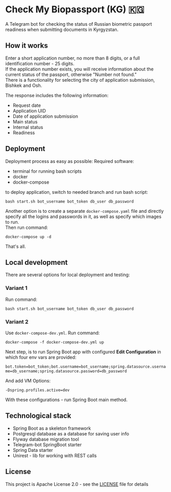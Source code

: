 # Check My Biopassport (KG) 🇰🇬

A Telegram bot for checking the status of Russian biometric passport readiness when submitting documents in Kyrgyzstan.

## How it works

Enter a short application number, no more than 8 digits, or a full identification number - 25 digits.  
If the application number exists, you will receive information about the current status of the passport, otherwise "Number not found."  
There is a functionality for selecting the city of application submission, Bishkek and Osh. 

The response includes the following information:

- Request date
- Application UID
- Date of application submission
- Main status
- Internal status
- Readiness

## Deployment

Deployment process as easy as possible:
Required software:
- terminal for running bash scripts
- docker
- docker-compose

to deploy application, switch to needed branch and run bash script:

```
bash start.sh bot_username bot_token db_user db_password
```

Another option is to create a separate `docker-compose.yaml` file and directly specify all the logins and passwords in it, as well as specify which images to run.  
Then run command:
```
docker-compose up -d
```

That's all.

## Local development

There are several options for local deployment and testing:

### Variant 1

Run command:
```
bash start.sh bot_username bot_token db_user db_password
```

### Variant 2

Use `docker-compose-dev.yml`.
Run command:
```
docker-compose -f docker-compose-dev.yml up
```
Next step, is to run Spring Boot app with configured **Edit Configuration** in which four env vars are provided:

`bot.token=bot_token;bot.username=bot_username;spring.datasource.username=db_username;spring.datasource.password=db_password`

And add VM Options:

`-Dspring.profiles.active=dev `

With these configurations - run Spring Boot main method.

## Technological stack

- Spring Boot as a skeleton framework
- Postgresql database as a database for saving user info
- Flyway database migration tool
- Telegram-bot SpringBoot starter
- Spring Data starter
- Unirest - lib for working with REST calls

## License

This project is Apache License 2.0 - see the [LICENSE](LICENSE) file for details
